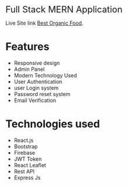 
 <font size=5 align=center>  Full Stack MERN Application</font> 

Live Site link [Best Organic Food](https://best-organic-food.netlify.app/).

# Features

- Responsive design 
- Admin Panel
- Modern Technology Used
- User Authentication
- user Login system
- Password reset system
- Email Verification


# Technologies used 


- React.js
- Bootstrap
- Firebase
- JWT Token
- React Leaflet
- Rest API
- Express Js
